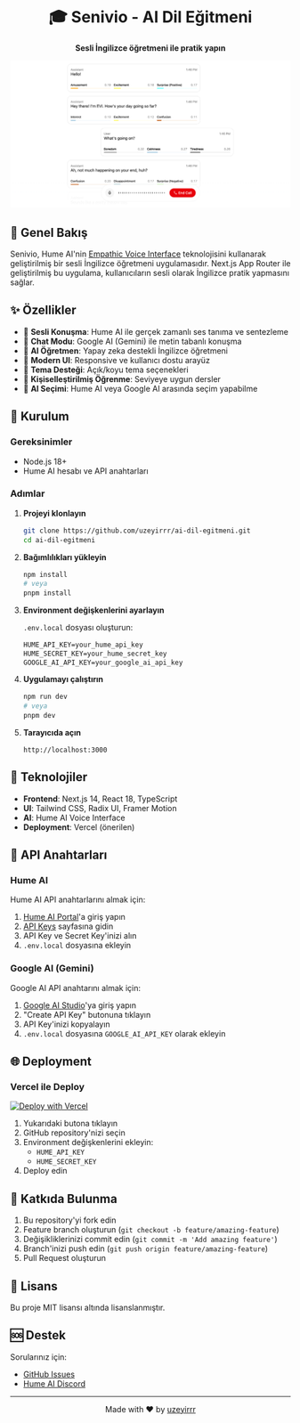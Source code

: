 <div align="center">
  <h1>🎓 Senivio - AI Dil Eğitmeni</h1>
  <p><strong>Sesli İngilizce öğretmeni ile pratik yapın</strong></p>
</div>

![preview.png](preview.png)

## 📖 Genel Bakış

Senivio, Hume AI'nin [Empathic Voice Interface](https://hume.docs.buildwithfern.com/docs/empathic-voice-interface-evi/overview) teknolojisini kullanarak geliştirilmiş bir sesli İngilizce öğretmeni uygulamasıdır. Next.js App Router ile geliştirilmiş bu uygulama, kullanıcıların sesli olarak İngilizce pratik yapmasını sağlar.

## ✨ Özellikler

- 🎤 **Sesli Konuşma**: Hume AI ile gerçek zamanlı ses tanıma ve sentezleme
- 💬 **Chat Modu**: Google AI (Gemini) ile metin tabanlı konuşma
- 🧠 **AI Öğretmen**: Yapay zeka destekli İngilizce öğretmeni
- 📱 **Modern UI**: Responsive ve kullanıcı dostu arayüz
- 🌙 **Tema Desteği**: Açık/koyu tema seçenekleri
- 🎯 **Kişiselleştirilmiş Öğrenme**: Seviyeye uygun dersler
- 🔄 **AI Seçimi**: Hume AI veya Google AI arasında seçim yapabilme

## 🚀 Kurulum

### Gereksinimler

- Node.js 18+ 
- Hume AI hesabı ve API anahtarları

### Adımlar

1. **Projeyi klonlayın**
   ```bash
   git clone https://github.com/uzeyirrr/ai-dil-egitmeni.git
   cd ai-dil-egitmeni
   ```

2. **Bağımlılıkları yükleyin**
   ```bash
   npm install
   # veya
   pnpm install
   ```

3. **Environment değişkenlerini ayarlayın**
   
   `.env.local` dosyası oluşturun:
   ```env
   HUME_API_KEY=your_hume_api_key
   HUME_SECRET_KEY=your_hume_secret_key
   GOOGLE_AI_API_KEY=your_google_ai_api_key
   ```

4. **Uygulamayı çalıştırın**
   ```bash
   npm run dev
   # veya
   pnpm dev
   ```

5. **Tarayıcıda açın**
   ```
   http://localhost:3000
   ```

## 🔧 Teknolojiler

- **Frontend**: Next.js 14, React 18, TypeScript
- **UI**: Tailwind CSS, Radix UI, Framer Motion
- **AI**: Hume AI Voice Interface
- **Deployment**: Vercel (önerilen)

## 📝 API Anahtarları

### Hume AI
Hume AI API anahtarlarını almak için:

1. [Hume AI Portal](https://beta.hume.ai/)'a giriş yapın
2. [API Keys](https://beta.hume.ai/settings/keys) sayfasına gidin
3. API Key ve Secret Key'inizi alın
4. `.env.local` dosyasına ekleyin

### Google AI (Gemini)
Google AI API anahtarını almak için:

1. [Google AI Studio](https://makersuite.google.com/app/apikey)'ya giriş yapın
2. "Create API Key" butonuna tıklayın
3. API Key'inizi kopyalayın
4. `.env.local` dosyasına `GOOGLE_AI_API_KEY` olarak ekleyin

## 🌐 Deployment

### Vercel ile Deploy

[![Deploy with Vercel](https://vercel.com/button)](https://vercel.com/new/clone?repository-url=https%3A%2F%2Fgithub.com%2Fuzeyirrr%2Fai-dil-egitmeni&env=HUME_API_KEY,HUME_SECRET_KEY)

1. Yukarıdaki butona tıklayın
2. GitHub repository'nizi seçin
3. Environment değişkenlerini ekleyin:
   - `HUME_API_KEY`
   - `HUME_SECRET_KEY`
4. Deploy edin

## 🤝 Katkıda Bulunma

1. Bu repository'yi fork edin
2. Feature branch oluşturun (`git checkout -b feature/amazing-feature`)
3. Değişikliklerinizi commit edin (`git commit -m 'Add amazing feature'`)
4. Branch'inizi push edin (`git push origin feature/amazing-feature`)
5. Pull Request oluşturun

## 📄 Lisans

Bu proje MIT lisansı altında lisanslanmıştır.

## 🆘 Destek

Sorularınız için:
- [GitHub Issues](https://github.com/uzeyirrr/ai-dil-egitmeni/issues)
- [Hume AI Discord](https://link.hume.ai/discord)

---

<div align="center">
  <p>Made with ❤️ by <a href="https://github.com/uzeyirrr">uzeyirrr</a></p>
</div>
